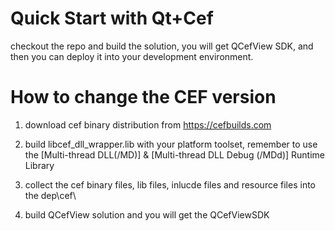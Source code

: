Quick Start with Qt+Cef
======

checkout the repo and build the solution, you will get QCefView SDK, and then you can deploy it into your development environment.


How to change the CEF version
======

1. download cef binary distribution from https://cefbuilds.com 

2. build libcef_dll_wrapper.lib with your platform toolset, remember to use the [Multi-thread DLL(/MD)] & [Multi-thread DLL Debug (/MDd)] Runtime Library

3. collect the cef binary files, lib files, inlucde files and resource files into the dep\cef\

4. build QCefView solution and you will get the QCefViewSDK

